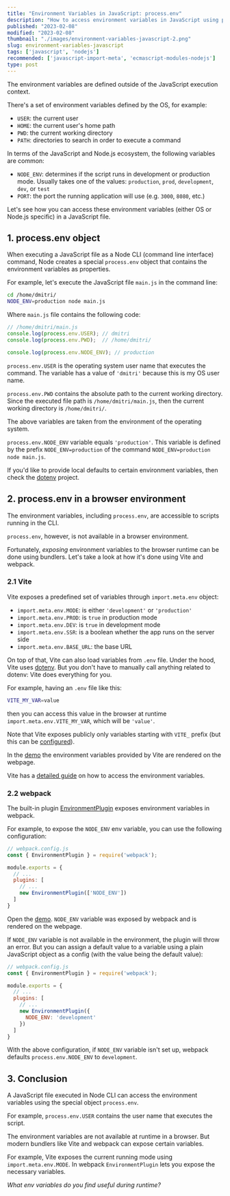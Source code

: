 ```yaml
---
title: "Environment Variables in JavaScript: process.env"
description: "How to access environment variables in JavaScript using process.env and expose them to the browser runtime using bundlers like Vite and webpack."  
published: "2023-02-08"
modified: "2023-02-08"
thumbnail: "./images/environment-variables-javascript-2.png"
slug: environment-variables-javascript
tags: ['javascript', 'nodejs']
recommended: ['javascript-import-meta', 'ecmascript-modules-nodejs']
type: post
---
```


The environment variables are defined outside of the JavaScript execution context.  

There's a set of environment variables defined by the OS, for example:

* `USER`: the current user
* `HOME`: the current user's home path
* `PWD`: the current working directory
* `PATH`: directories to search in order to execute a command

In terms of the JavaScript and Node.js ecosystem, the following variables are common:

* `NODE_ENV`: determines if the script runs in development or production mode. Usually takes one of the values: `production`, `prod`, `development`, `dev`, or `test`
* `PORT`: the port the running application will use (e.g. `3000`, `8080`, etc.)

Let's see how you can access these environment variables (either OS or Node.js specific) in a JavaScript file.  

<Affiliate type="traversyJavaScript" />

## 1. process.env object

When executing a JavaScript file as a Node CLI (command line interface) command, Node creates a special `process.env` object that contains the environment variables as properties.  

For example, let's execute the JavaScript file `main.js` in the command line:

```bash
cd /home/dmitri/
NODE_ENV=production node main.js
```

Where `main.js` file contains the following code:

```javascript
// /home/dmitri/main.js
console.log(process.env.USER); // dmitri
console.log(process.env.PWD);  // /home/dmitri/

console.log(process.env.NODE_ENV); // production
```

`process.env.USER` is the operating system user name that executes the command. The variable has a value of `'dmitri'` because this is my OS user name.  

`process.env.PWD` contains the absolute path to the current working directory. Since the executed file path is `/home/dmitri/main.js`, then the current working directory is `/home/dmitri/`.  

The above variables are taken from the environment of the operating system.  

`process.env.NODE_ENV` variable equals `'production'`. This variable is defined by the prefix `NODE_ENV=production` of the command `NODE_ENV=production node main.js`. 

If you'd like to provide local defaults to certain environment variables, then check the [dotenv](https://github.com/motdotla/dotenv) project.  

## 2. process.env in a browser environment

The environment variables, including `process.env`, are accessible to scripts running in the CLI.  

`process.env`, however, is not available in a browser environment.  

Fortunately, *exposing* environment variables to the browser runtime can be done using bundlers. Let's take a look at how it's done using Vite and webpack.   

### 2.1 Vite

Vite exposes a predefined set of variables through `import.meta.env` object:

* `import.meta.env.MODE`: is either `'development'` or `'production'`
* `import.meta.env.PROD`: is `true` in production mode
* `import.meta.env.DEV`: is `true` in development mode
* `import.meta.env.SSR`: is a boolean whether the app runs on the server side
* `import.meta.env.BASE_URL`: the base URL

On top of that, Vite can also load variables from `.env` file. Under the hood, Vite uses [dotenv](https://github.com/motdotla/dotenv). But you don't have to manually call anything related to dotenv: Vite does everything for you.

For example, having an `.env` file like this:

```bash
VITE_MY_VAR=value
```

then you can access this value in the browser at runtime `import.meta.env.VITE_MY_VAR`, which will be `'value'`.  

Note that Vite exposes publicly only variables starting with `VITE_` prefix (but this can be [configured](https://vitejs.dev/config/shared-options.html#envprefix)).  

In the [demo](https://stackblitz.com/edit/vitejs-vite-61fsdd?file=src%2FApp.vue) the environment variables provided by Vite are rendered on the webpage.  

Vite has a [detailed guide](https://vitejs.dev/guide/env-and-mode.html) on how to access the environment variables.  

### 2.2 webpack

The built-in plugin [EnvironmentPlugin](https://webpack.js.org/plugins/environment-plugin/) exposes environment variables in webpack.  

For example, to expose the `NODE_ENV` env variable, you can use the following configuration:

```javascript {7}
// webpack.config.js
const { EnvironmentPlugin } = require('webpack');

module.exports = {
  // ...
  plugins: [
    // ...
    new EnvironmentPlugin(['NODE_ENV'])
  ]
}
```

Open the [demo](https://stackblitz.com/edit/webpack-5-react-starter-twfbyv?file=src%2Fapp.tsx). `NODE_ENV` variable was exposed by webpack and is rendered on the webpage.  

If `NODE_ENV` variable is not available in the environment, the plugin will throw an error. But you can assign a default value to a variable using a plain JavaScript object as a config (with the value being the default value):

```javascript {8}
// webpack.config.js
const { EnvironmentPlugin } = require('webpack');

module.exports = {
  // ...
  plugins: [
    // ...
    new EnvironmentPlugin({
      NODE_ENV: 'development'
    })
  ]
}
``` 

With the above configuration, if `NODE_ENV` variable isn't set up, webpack defaults `process.env.NODE_ENV` to `development`.  

## 3. Conclusion

A JavaScript file executed in Node CLI can access the environment variables using the special object `process.env`. 

For example, `process.env.USER` contains the user name that executes the script.  

The environment variables are not available at runtime in a browser. But modern bundlers like Vite and webpack can expose certain variables.  

For example, Vite exposes the current running mode using `import.meta.env.MODE`. In webpack `EnvironmentPlugin` lets you expose the necessary variables.  

*What env variables do you find useful during runtime?*
